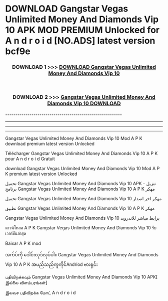 # DOWNLOAD Gangstar Vegas Unlimited Money And Diamonds Vip 10  APK MOD PREMIUM Unlocked for A n d r o i d [NO.ADS] latest version bcf9e 



<div align="center">

<h3>DOWNLOAD 1 >>> <a href="https://getmod2.web.app/?judul=Gangstar Vegas Unlimited Money And Diamonds Vip 10 ">DOWNLOAD Gangstar Vegas Unlimited Money And Diamonds Vip 10 </a></h3><br>

<h3>DOWNLOAD 2 >>> <a href="https://getmod2.web.app/?judul=Gangstar Vegas Unlimited Money And Diamonds Vip 10 ">Gangstar Vegas Unlimited Money And Diamonds Vip 10  DOWNLOAD </a></h3>

</div>
----------------------------------------------------------

----------------------------------------------------------

----------------------------------------------------------

----------------------------------------------------------

Gangstar Vegas Unlimited Money And Diamonds Vip 10  Mod A P K download premium latest version Unlocked

Télécharger Gangstar Vegas Unlimited Money And Diamonds Vip 10  A P K pour A n d r o i d Gratuit

download Gangstar Vegas Unlimited Money And Diamonds Vip 10  Mod A P K premium latest version Unlocked

تحميل Gangstar Vegas Unlimited Money And Diamonds Vip 10  APK - تنزيل برنامج Gangstar Vegas Unlimited Money And Diamonds Vip 10  A P K مهكر

تحميل Gangstar Vegas Unlimited Money And Diamonds Vip 10  مهكر اخر اصدار

تطبيق Gangstar Vegas Unlimited Money And Diamonds Vip 10  A P K مهكر

Gangstar Vegas Unlimited Money And Diamonds Vip 10  برابط مباشر للاندرويد

ดาวน์โหลด A P K Gangstar Vegas Unlimited Money And Diamonds Vip 10  รับเวอร์ชันล่าสุด

Baixar A P K mod

အက်ပ်ကို ဒေါင်းလုဒ်လုပ်ပါ။ Gangstar Vegas Unlimited Money And Diamonds Vip 10  A P K အမည်သည်ကူကိုင်Andriod ဗားရှင်း

பதிவிறக்கவும் Gangstar Vegas Unlimited Money And Diamonds Vip 10  APK[ இல்லை விளம்பரங்கள்] 
 
இலவச பதிவிறக்க மோட் A n d r o i d



